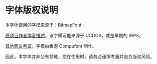 # 字体版权说明

本字体使用的字模来源于：[BitmapFont](https://github.com/aguegu/BitmapFont/tree/master/font)

[原项目作者博客描述](https://web.archive.org/web/20161108093925/http://aguegu.net/?p=1279)，该字模可能来源于 UCDOS，或是早期的 WPS。

[其他网友考证](https://github.com/aguegu/BitmapFont/issues/1#issuecomment-2292428939)，字模由香港 Compufont 制作。

因此，本字体并非公有领域，您在使用时，请务必谨慎考量并自负版权风险。
